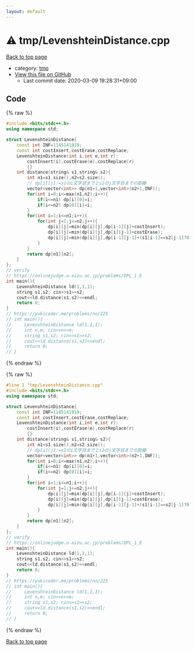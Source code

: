 ```yaml
---
layout: default
---
```


<!-- mathjax config similar to math.stackexchange -->
<script type="text/javascript" async
  src="https://cdnjs.cloudflare.com/ajax/libs/mathjax/2.7.5/MathJax.js?config=TeX-MML-AM_CHTML">
</script>
<script type="text/x-mathjax-config">
  MathJax.Hub.Config({
    TeX: { equationNumbers: { autoNumber: "AMS" }},
    tex2jax: {
      inlineMath: [ ['$','$'] ],
      processEscapes: true
    },
    "HTML-CSS": { matchFontHeight: false },
    displayAlign: "left",
    displayIndent: "2em"
  });
</script>

<script type="text/javascript" src="https://cdnjs.cloudflare.com/ajax/libs/jquery/3.4.1/jquery.min.js"></script>
<script src="https://cdn.jsdelivr.net/npm/jquery-balloon-js@1.1.2/jquery.balloon.min.js" integrity="sha256-ZEYs9VrgAeNuPvs15E39OsyOJaIkXEEt10fzxJ20+2I=" crossorigin="anonymous"></script>
<script type="text/javascript" src="../../assets/js/copy-button.js"></script>
<link rel="stylesheet" href="../../assets/css/copy-button.css" />


# :warning: tmp/LevenshteinDistance.cpp

<a href="../../index.html">Back to top page</a>

* category: <a href="../../index.html#fa816edb83e95bf0c8da580bdfd491ef">tmp</a>
* <a href="{{ site.github.repository_url }}/blob/master/tmp/LevenshteinDistance.cpp">View this file on GitHub</a>
    - Last commit date: 2020-03-09 19:28:31+09:00




## Code

<a id="unbundled"></a>
{% raw %}
```cpp
#include <bits/stdc++.h>
using namespace std;

struct LevenshteinDistance{
    const int INF=1145141919;
    const int costInsert,costErase,costReplace;
    LevenshteinDistance(int i,int e,int r):
        costInsert(i),costErase(e),costReplace(r)
        {}
    int distance(string& s1,string& s2){
        int n1=s1.size(),n2=s2.size();
        // dp[i][j]:=s1のi文字目までとs2のj文字目までの距離
        vector<vector<int>> dp(n1+1,vector<int>(n2+1,INF));
        for(int i=0;i<=max(n1,n2);i++){
            if(i<=n1) dp[i][0]=i;
            if(i<=n2) dp[0][i]=i;
        }
        for(int i=1;i<=n1;i++){
            for(int j=1;j<=n2;j++){
                dp[i][j]=min(dp[i][j],dp[i-1][j]+costInsert);
                dp[i][j]=min(dp[i][j],dp[i][j-1]+costErase);
                dp[i][j]=min(dp[i][j],dp[i-1][j-1]+(s1[i-1]==s2[j-1]?0:costReplace));
            }
        }
        return dp[n1][n2];
    }
};
// verify
// https://onlinejudge.u-aizu.ac.jp/problems/DPL_1_E
int main(){
    LevenshteinDistance ld(1,1,1);
    string s1,s2; cin>>s1>>s2;
    cout<<ld.distance(s1,s2)<<endl;
    return 0;
}
// https://yukicoder.me/problems/no/225
// int main(){
//     LevenshteinDistance ld(1,1,1);
//     int n,m; cin>>n>>m;
//     string s1,s2; cin>>s1>>s2;
//     cout<<ld.distance(s1,s2)<<endl;
//     return 0;
// }

```
{% endraw %}

<a id="bundled"></a>
{% raw %}
```cpp
#line 1 "tmp/LevenshteinDistance.cpp"
#include <bits/stdc++.h>
using namespace std;

struct LevenshteinDistance{
    const int INF=1145141919;
    const int costInsert,costErase,costReplace;
    LevenshteinDistance(int i,int e,int r):
        costInsert(i),costErase(e),costReplace(r)
        {}
    int distance(string& s1,string& s2){
        int n1=s1.size(),n2=s2.size();
        // dp[i][j]:=s1のi文字目までとs2のj文字目までの距離
        vector<vector<int>> dp(n1+1,vector<int>(n2+1,INF));
        for(int i=0;i<=max(n1,n2);i++){
            if(i<=n1) dp[i][0]=i;
            if(i<=n2) dp[0][i]=i;
        }
        for(int i=1;i<=n1;i++){
            for(int j=1;j<=n2;j++){
                dp[i][j]=min(dp[i][j],dp[i-1][j]+costInsert);
                dp[i][j]=min(dp[i][j],dp[i][j-1]+costErase);
                dp[i][j]=min(dp[i][j],dp[i-1][j-1]+(s1[i-1]==s2[j-1]?0:costReplace));
            }
        }
        return dp[n1][n2];
    }
};
// verify
// https://onlinejudge.u-aizu.ac.jp/problems/DPL_1_E
int main(){
    LevenshteinDistance ld(1,1,1);
    string s1,s2; cin>>s1>>s2;
    cout<<ld.distance(s1,s2)<<endl;
    return 0;
}
// https://yukicoder.me/problems/no/225
// int main(){
//     LevenshteinDistance ld(1,1,1);
//     int n,m; cin>>n>>m;
//     string s1,s2; cin>>s1>>s2;
//     cout<<ld.distance(s1,s2)<<endl;
//     return 0;
// }

```
{% endraw %}

<a href="../../index.html">Back to top page</a>

